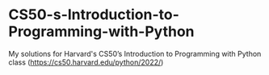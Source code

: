 # CS50-s-Introduction-to-Programming-with-Python

My solutions for Harvard's CS50’s Introduction to Programming with Python class (https://cs50.harvard.edu/python/2022/)

